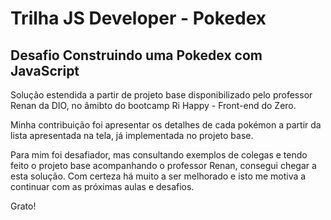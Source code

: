 # Trilha JS Developer - Pokedex
## Desafio Construindo uma Pokedex com JavaScript

Solução estendida a partir de projeto base disponibilizado pelo professor Renan da DIO, no âmibto do bootcamp Ri Happy - Front-end do Zero.

Minha contribuição foi apresentar os detalhes de cada pokémon a partir da lista apresentada na tela, já implementada no projeto base.

Para mim foi desafiador, mas consultando exemplos de colegas e tendo feito o projeto base acompanhando o professor Renan, consegui chegar a esta solução. Com certeza há muito a ser melhorado e isto me motiva a continuar com as próximas aulas e desafios.

Grato!
